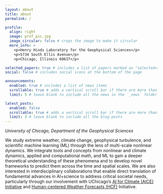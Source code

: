 ```yaml
---
layout: about
title: about
permalink: /

profile:
  align: right
  image: prof_pic.jpg
  image_circular: false # crops the image to make it circular
  more_info: >
    <p>Henry Hinds Laboratory for the Geophysical Sciences</p>
    <p>5734 South Ellis Avenue</p>
    <p>Chicago, Illinois 60637</p>

selected_papers: true # includes a list of papers marked as "selected={true}"
social: false # includes social icons at the bottom of the page

announcements:
  enabled: true # includes a list of news items
  scrollable: true # adds a vertical scroll bar if there are more than 3 news items
  limit: 5 # leave blank to include all the news in the `_news` folder

latest_posts:
  enabled: false
  scrollable: true # adds a vertical scroll bar if there are more than 3 new posts items
  limit: 3 # leave blank to include all the blog posts
---
```


_University of Chicago, Department of the Geophysical Sciences_

We study extreme weather, climate change, geophysical turbulence, and scientific machine learning (ML) through the lens of multi-scale nonlinear dynamics. We integrate tools and concepts from nonlinear and climate dynamics, applied and computational math, and ML to gain a deeper theoretical understanding of these phenomena and to develop novel frameworks to predict them across the time and spatial scales. We are also interested in interdisciplinary collaborations that enable direct translation of fundamental advances in AI+science to address critical societal needs, particularly through our involvement with UChicago’s [AI for Climate (AICE) Initiative](https://datascience.uchicago.edu/research/aice-ai-for-climate/) and [Human-centered Weather Forecasts (HCF)](https://humancenteredforecasts.climate.uchicago.edu/) Initiative.
